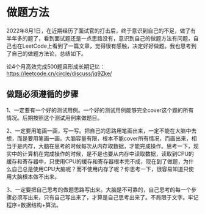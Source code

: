 # 做题方法

2022年8月1日，在近期经历了面试官的打击后，终于意识到自己的不足，做了有半年多的题了，看到面试题还是一点思路没有，意识到自己的做题方法有问题，自己也在LeetCode上看到了一篇文章，觉得很有感触，决定好好做题。我也思考到了自己的做题方法论，总结如下。

论4个月高效完成500题且形成长期记忆：https://leetcode.cn/circle/discuss/jq9Zke/

## 做题必须遵循的步骤

1、一定要有一个好的测试用例。一个好的测试用例能够完全cover这个题的所有情况。后期按照这个测试用例来做题目。

2、一定要用笔画一画，写一写。把自己的思路用笔画出来，一定不能在大脑中去想，而是要用笔画一画。大脑容量有限，根本不能cover所有情况，而画出来，相当于是内存，大脑在思考的时候每次从内存取数据，才能完成操作。思考一下，现实中的计算机在完成操作的时候，是不是也要从内存中读取数据，读取到CPU的缓存和寄存器中，只使用CPU的缓存和寄存器根本完不成，现在到了做题，为什么自己总是使用CPU大脑呢？而不使用内存了呢？你思考一下，很容易知道只使用大脑根本做不出来。

3、一定要把自己思考的做题思路写出来。大脑是不可靠的，自己思考的每一个步骤必须写出来，只有自己写出来了，才算是自己思考出来了。不局限于文字。牢记程序=数据结构+算法。